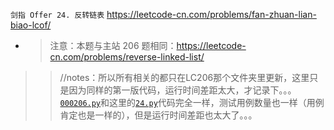 
`剑指 Offer 24. 反转链表` https://leetcode-cn.com/problems/fan-zhuan-lian-biao-lcof/
- > 注意：本题与主站 206 题相同：https://leetcode-cn.com/problems/reverse-linked-list/

>> //notes：所以所有相关的都只在LC206那个文件夹里更新，这里只是因为同样的第一版代码，运行时间差距太大，才记录下。。。[`000206.py`](https://github.com/BIAOXYZ/variousCodes/blob/master/_CodeTopics/LeetCode/000206/000206.py)和这里的[`24.py`](./24.py)代码完全一样，测试用例数量也一样（用例肯定也是一样的），但是运行时间差距也太大了。。。
